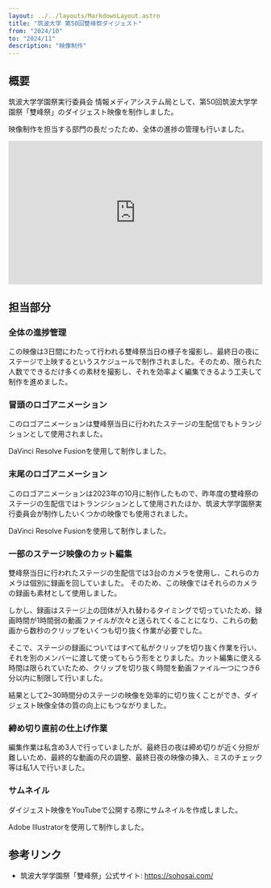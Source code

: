 ```yaml
---
layout: ../../layouts/MarkdownLayout.astro
title: "筑波大学 第50回雙峰祭ダイジェスト"
from: "2024/10"
to: "2024/11"
description: "映像制作"
---
```

<style>
    iframe.youtube {
    width: 100%;
    height: auto;
    aspect-ratio: 16 / 9;
}
</style>

## 概要

筑波大学学園祭実行委員会 情報メディアシステム局として、第50回筑波大学学園祭「雙峰祭」のダイジェスト映像を制作しました。

映像制作を担当する部門の長だったため、全体の進捗の管理も行いました。

<iframe class="youtube" width="560" height="315" src="https://www.youtube.com/embed/LkBgIH3li3s?si=AuMnWiHn6SYMb4Hw" title="YouTube video player" frameborder="0" allow="accelerometer; autoplay; clipboard-write; encrypted-media; gyroscope; picture-in-picture; web-share" referrerpolicy="strict-origin-when-cross-origin" allowfullscreen></iframe>

## 担当部分

### 全体の進捗管理

この映像は3日間にわたって行われる雙峰祭当日の様子を撮影し、最終日の夜にステージで上映するというスケジュールで制作されました。そのため、限られた人数でできるだけ多くの素材を撮影し、それを効率よく編集できるよう工夫して制作を進めました。

### 冒頭のロゴアニメーション

このロゴアニメーションは雙峰祭当日に行われたステージの生配信でもトランジションとして使用されました。

DaVinci Resolve Fusionを使用して制作しました。

### 末尾のロゴアニメーション

このロゴアニメーションは2023年の10月に制作したもので、昨年度の雙峰祭のステージの生配信ではトランジションとして使用されたほか、筑波大学学園祭実行委員会が制作したいくつかの映像でも使用されました。

DaVinci Resolve Fusionを使用して制作しました。

### 一部のステージ映像のカット編集

雙峰祭当日に行われたステージの生配信では3台のカメラを使用し、これらのカメラは個別に録画を回していました。
そのため、この映像ではそれらのカメラの録画も素材として使用しました。

しかし、録画はステージ上の団体が入れ替わるタイミングで切っていたため、録画時間が1時間弱の動画ファイルが次々と送られてくることになり、これらの動画から数秒のクリップをいくつも切り抜く作業が必要でした。

そこで、ステージの録画についてはすべて私がクリップを切り抜く作業を行い、それを別のメンバーに渡して使ってもらう形をとりました。カット編集に使える時間は限られていたため、クリップを切り抜く時間を動画ファイル一つにつき6分以内に制限して行いました。

結果として2~30時間分のステージの映像を効率的に切り抜くことができ、ダイジェスト映像全体の質の向上にもつながりました。

### 締め切り直前の仕上げ作業

編集作業は私含め3人で行っていましたが、最終日の夜は締め切りが近く分担が難しいため、最終的な動画の尺の調整、最終日夜の映像の挿入、ミスのチェック等は私1人で行いました。

### サムネイル

ダイジェスト映像をYouTubeで公開する際にサムネイルを作成しました。

Adobe Illustratorを使用して制作しました。

## 参考リンク

- 筑波大学学園祭「雙峰祭」公式サイト: <https://sohosai.com/>

